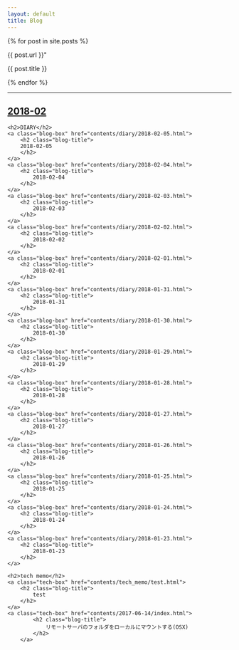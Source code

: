 ```yaml
---
layout: default
title: Blog
---
```


{% for post in site.posts %}
<p>{{ post.url }}"</p>
<p>{{ post.title }}</p>
{% endfor %}

---
[2018-02](/blog/contents/diary/2018-02-05.html)
---





    <h2>DIARY</h2>
    <a class="blog-box" href="contents/diary/2018-02-05.html"> 
        <h2 class="blog-title">
        2018-02-05
        </h2>
    </a>
    <a class="blog-box" href="contents/diary/2018-02-04.html">
        <h2 class="blog-title">
            2018-02-04
        </h2>
    </a>
    <a class="blog-box" href="contents/diary/2018-02-03.html">
        <h2 class="blog-title">
            2018-02-03
        </h2>
    </a>
    <a class="blog-box" href="contents/diary/2018-02-02.html">
        <h2 class="blog-title">
            2018-02-02
        </h2>
    </a>
    <a class="blog-box" href="contents/diary/2018-02-01.html">
        <h2 class="blog-title">
            2018-02-01
        </h2>
    </a>
    <a class="blog-box" href="contents/diary/2018-01-31.html">
        <h2 class="blog-title">
            2018-01-31
        </h2>
    </a>
    <a class="blog-box" href="contents/diary/2018-01-30.html">
        <h2 class="blog-title">
            2018-01-30
        </h2>
    </a>
    <a class="blog-box" href="contents/diary/2018-01-29.html">
        <h2 class="blog-title">
            2018-01-29
        </h2>
    </a>
    <a class="blog-box" href="contents/diary/2018-01-28.html">
        <h2 class="blog-title">
            2018-01-28
        </h2>
    </a>
    <a class="blog-box" href="contents/diary/2018-01-27.html">
        <h2 class="blog-title">
            2018-01-27
        </h2>
    </a>
    <a class="blog-box" href="contents/diary/2018-01-26.html">
        <h2 class="blog-title">
            2018-01-26
        </h2>
    </a>
    <a class="blog-box" href="contents/diary/2018-01-25.html">
        <h2 class="blog-title">
            2018-01-25
        </h2>
    </a>
    <a class="blog-box" href="contents/diary/2018-01-24.html">
        <h2 class="blog-title">
            2018-01-24
        </h2>
    </a>
    <a class="blog-box" href="contents/diary/2018-01-23.html">
        <h2 class="blog-title">
            2018-01-23
        </h2>
    </a>

    <h2>tech memo</h2>
    <a class="tech-box" href="contents/tech_memo/test.html">
        <h2 class="blog-title">
            test
        </h2>
    </a>
    <a class="tech-box" href="contents/2017-06-14/index.html">
            <h2 class="blog-title">
                リモートサーバのフォルダをローカルにマウントする(OSX)
            </h2>
        </a>
